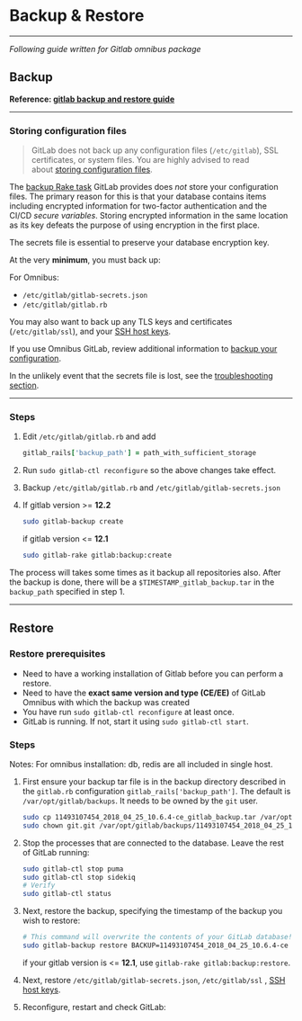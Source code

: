 # Backup & Restore

---

_Following guide written for Gitlab omnibus package_

## Backup

**Reference: [gitlab backup and restore guide](https://docs.gitlab.com/ee/raketasks/backup_restore.html#back-up-gitlab)**

---

### **Storing configuration files**

> GitLab does not back up any configuration files (`/etc/gitlab`), SSL certificates, or system files. You are highly advised to read about [storing configuration files](https://docs.gitlab.com/ee/raketasks/backup_restore.html#storing-configuration-files).

The [backup Rake task](https://docs.gitlab.com/ee/raketasks/backup_restore.html#back-up-gitlab) GitLab provides does _not_ store your configuration files. The primary reason for this is that your database contains items including encrypted information for two-factor authentication and the CI/CD _secure variables_. Storing encrypted information in the same location as its key defeats the purpose of using encryption in the first place.

The secrets file is essential to preserve your database encryption key.

At the very **minimum**, you must back up:

For Omnibus:

-   `/etc/gitlab/gitlab-secrets.json`
-   `/etc/gitlab/gitlab.rb`

You may also want to back up any TLS keys and certificates (`/etc/gitlab/ssl`), and your [SSH host keys](https://superuser.com/questions/532040/copy-ssh-keys-from-one-server-to-another-server/532079#532079).

If you use Omnibus GitLab, review additional information to [backup your configuration](https://docs.gitlab.com/omnibus/settings/backups.html).

In the unlikely event that the secrets file is lost, see the [troubleshooting section](https://docs.gitlab.com/ee/raketasks/backup_restore.html#when-the-secrets-file-is-lost).

---

### Steps

1.  Edit `/etc/gitlab/gitlab.rb` and add
    
    ```ruby
    gitlab_rails['backup_path'] = path_with_sufficient_storage
    ```
    
2.  Run `sudo gitlab-ctl reconfigure` so the above changes take effect.
    
3.  Backup `/etc/gitlab/gitlab.rb` and `/etc/gitlab/gitlab-secrets.json`
    
4.  If gitlab version >= **12.2**
    
    ```bash
    sudo gitlab-backup create
    ```
    
    if gitlab version <= **12.1**
    
    ```bash
    sudo gitlab-rake gitlab:backup:create
    ```
    

The process will takes some times as it backup all repositories also. After the backup is done, there will be a `$TIMESTAMP_gitlab_backup.tar` in the `backup_path` specified in step 1.

---

## Restore

### Restore prerequisites

-   Need to have a working installation of Gitlab before you can perform a restore.
-   Need to have the **exact same version and type (CE/EE)** of GitLab Omnibus with which the backup was created
-   You have run `sudo gitlab-ctl reconfigure` at least once.
-   GitLab is running. If not, start it using `sudo gitlab-ctl start`.

### Steps

Notes: For omnibus installation: db, redis are all included in single host.

1.  First ensure your backup tar file is in the backup directory described in the `gitlab.rb` configuration `gitlab_rails['backup_path']`. The default is `/var/opt/gitlab/backups`. It needs to be owned by the `git` user.
    
    ```bash
    sudo cp 11493107454_2018_04_25_10.6.4-ce_gitlab_backup.tar /var/opt/gitlab/backups/
    sudo chown git.git /var/opt/gitlab/backups/11493107454_2018_04_25_10.6.4-ce_gitlab_backup.tar
    ```
    
2.  Stop the processes that are connected to the database. Leave the rest of GitLab running:
    
    ```bash
    sudo gitlab-ctl stop puma
    sudo gitlab-ctl stop sidekiq
    # Verify
    sudo gitlab-ctl status
    ```
    
3.  Next, restore the backup, specifying the timestamp of the backup you wish to restore:
    
    ```bash
    # This command will overwrite the contents of your GitLab database!
    sudo gitlab-backup restore BACKUP=11493107454_2018_04_25_10.6.4-ce
    
    ```
    
    if your gitlab version is <= **12.1**, use `gitlab-rake gitlab:backup:restore`.
    
4.  Next, restore `/etc/gitlab/gitlab-secrets.json`, `/etc/gitlab/ssl` , [SSH host keys](https://superuser.com/questions/532040/copy-ssh-keys-from-one-server-to-another-server/532079#532079).
    
5.  Reconfigure, restart and check GitLab: